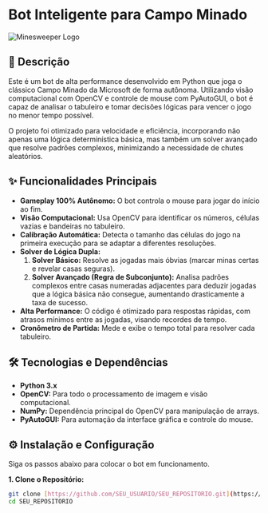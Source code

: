 # Bot Inteligente para Campo Minado

![Minesweeper Logo]([https://github.com/MonoDim/Campo-minado/blob/main/tiles/cloneskin.png])

## 📖 Descrição

Este é um bot de alta performance desenvolvido em Python que joga o clássico Campo Minado da Microsoft de forma autônoma. Utilizando visão computacional com OpenCV e controle de mouse com PyAutoGUI, o bot é capaz de analisar o tabuleiro e tomar decisões lógicas para vencer o jogo no menor tempo possível.

O projeto foi otimizado para velocidade e eficiência, incorporando não apenas uma lógica determinística básica, mas também um solver avançado que resolve padrões complexos, minimizando a necessidade de chutes aleatórios.

## ✨ Funcionalidades Principais

-   **Gameplay 100% Autônomo:** O bot controla o mouse para jogar do início ao fim.
-   **Visão Computacional:** Usa OpenCV para identificar os números, células vazias e bandeiras no tabuleiro.
-   **Calibração Automática:** Detecta o tamanho das células do jogo na primeira execução para se adaptar a diferentes resoluções.
-   **Solver de Lógica Dupla:**
    1.  **Solver Básico:** Resolve as jogadas mais óbvias (marcar minas certas e revelar casas seguras).
    2.  **Solver Avançado (Regra de Subconjunto):** Analisa padrões complexos entre casas numeradas adjacentes para deduzir jogadas que a lógica básica não consegue, aumentando drasticamente a taxa de sucesso.
-   **Alta Performance:** O código é otimizado para respostas rápidas, com atrasos mínimos entre as jogadas, visando recordes de tempo.
-   **Cronômetro de Partida:** Mede e exibe o tempo total para resolver cada tabuleiro.

## 🛠️ Tecnologias e Dependências

-   **Python 3.x**
-   **OpenCV:** Para todo o processamento de imagem e visão computacional.
-   **NumPy:** Dependência principal do OpenCV para manipulação de arrays.
-   **PyAutoGUI:** Para automação da interface gráfica e controle do mouse.

## ⚙️ Instalação e Configuração

Siga os passos abaixo para colocar o bot em funcionamento.

**1. Clone o Repositório:**
```bash
git clone [https://github.com/SEU_USUARIO/SEU_REPOSITORIO.git](https://github.com/SEU_USUARIO/SEU_REPOSITORIO.git)
cd SEU_REPOSITORIO
